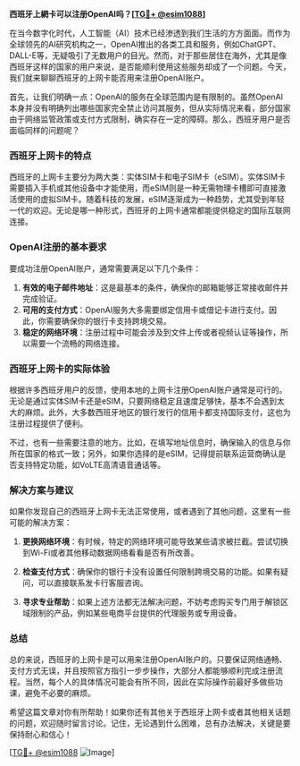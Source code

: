 **西班牙上網卡可以注册OpenAI吗？[[TG💪+ @esim1088](https://t.me/s/esim1088)]**

在当今数字化时代，人工智能（AI）技术已经渗透到我们生活的方方面面。而作为全球领先的AI研究机构之一，OpenAI推出的各类工具和服务，例如ChatGPT、DALL-E等，无疑吸引了无数用户的目光。然而，对于那些居住在海外，尤其是像西班牙这样的国家的用户来说，是否能顺利使用这些服务却成了一个问题。今天，我们就来聊聊西班牙的上网卡能否用来注册OpenAI账户。

首先，让我们明确一点：OpenAI的服务在全球范围内是有限制的。虽然OpenAI本身并没有明确列出哪些国家完全禁止访问其服务，但从实际情况来看，部分国家由于网络监管政策或支付方式限制，确实存在一定的障碍。那么，西班牙用户是否面临同样的问题呢？

### 西班牙上网卡的特点

西班牙的上网卡主要分为两大类：实体SIM卡和电子SIM卡（eSIM）。实体SIM卡需要插入手机或其他设备中才能使用，而eSIM则是一种无需物理卡槽即可直接激活使用的虚拟SIM卡。随着科技的发展，eSIM逐渐成为一种趋势，尤其受到年轻一代的欢迎。无论是哪一种形式，西班牙的上网卡通常都能提供稳定的国际互联网连接。

### OpenAI注册的基本要求

要成功注册OpenAI账户，通常需要满足以下几个条件：

1. **有效的电子邮件地址**：这是最基本的条件，确保你的邮箱能够正常接收邮件并完成验证。
2. **可用的支付方式**：OpenAI服务大多需要绑定信用卡或借记卡进行支付。因此，你需要确保你的银行卡支持跨境交易。
3. **稳定的网络环境**：注册过程中可能会涉及到文件上传或者视频认证等操作，所以需要一个流畅的网络连接。

### 西班牙上网卡的实际体验

根据许多西班牙用户的反馈，使用本地的上网卡注册OpenAI账户通常是可行的。无论是通过实体SIM卡还是eSIM，只要网络稳定且速度足够快，基本不会遇到太大的麻烦。此外，大多数西班牙地区的银行发行的信用卡都支持国际支付，这也为注册过程提供了便利。

不过，也有一些需要注意的地方。比如，在填写地址信息时，确保输入的信息与你所在国家的格式一致；另外，如果你选择的是eSIM，记得提前联系运营商确认是否支持特定功能，如VoLTE高清语音通话等。

### 解决方案与建议

如果你发现自己的西班牙上网卡无法正常使用，或者遇到了其他问题，这里有一些可能的解决方案：

1. **更换网络环境**：有时候，特定的网络环境可能导致某些请求被拦截。尝试切换到Wi-Fi或者其他移动数据网络看看是否有所改善。
   
2. **检查支付方式**：确保你的银行卡没有设置任何限制跨境交易的功能。如果有疑问，可以直接联系发卡行客服咨询。
   
3. **寻求专业帮助**：如果上述方法都无法解决问题，不妨考虑购买专门用于解锁区域限制的产品，例如某些电商平台提供的代理服务或专用设备。

### 总结

总的来说，西班牙的上网卡是可以用来注册OpenAI账户的。只要保证网络通畅、支付方式无误，并且按照官方指引一步步操作，大部分人都能够顺利完成注册流程。当然，每个人的具体情况可能会有所不同，因此在实际操作前最好多做些功课，避免不必要的麻烦。

希望这篇文章对你有所帮助！如果你还有其他关于西班牙上网卡或者其他相关话题的问题，欢迎随时留言讨论。记住，无论遇到什么困难，总有办法解决，关键是要保持耐心和信心！

[[TG💪+ @esim1088](https://t.me/s/esim1088) ![Image](https://i.postimg.cc/4NQfJmqS/Snipaste-2025-05-13-00-14-12.png)]